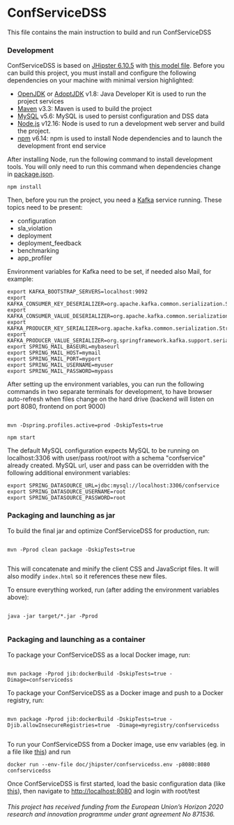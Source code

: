 # ConfServiceDSS

This file contains the main instruction to build and run ConfServiceDSS


### Development

ConfServiceDSS is based on [JHipster 6.10.5](https://www.jhipster.tech/documentation-archive/v6.10.5) with [this model file](jhipster-jdl.jdl). Before you can build this project, you must install and configure the following dependencies on your machine with minimal version highlighted:

- [OpenJDK](https://openjdk.java.net/) or [AdoptJDK](https://adoptopenjdk.net/) v1.8: Java Developer Kit is used to run the project services
- [Maven](https://maven.apache.org/) v3.3: Maven is used to build the project
- [MySQL](https://www.mysql.com/downloads/) v5.6: MySQL is used to persist configuration and DSS data
- [Node.js](https://nodejs.org/en/) v12.16: Node is used to run a development web server and build the project.
- [npm](https://docs.npmjs.com/) v6.14: npm is used to install Node dependencies and to launch the development front end service

After installing Node, run the following command to install development tools.
You will only need to run this command when dependencies change in [package.json](package.json).

```
npm install
```

Then, before you run the project, you need a [Kafka](https://kafka.apache.org/) service running. These topics need to be present:
- configuration
- sla_violation
- deployment
- deployment_feedback
- benchmarking
- app_profiler

Environment variables for Kafka need to be set, if needed also Mail, for example:

```
export KAFKA_BOOTSTRAP_SERVERS=localhost:9092
export KAFKA_CONSUMER_KEY_DESERIALIZER=org.apache.kafka.common.serialization.StringDeserializer
export KAFKA_CONSUMER_VALUE_DESERIALIZER=org.apache.kafka.common.serialization.JsonDeserializer
export KAFKA_PRODUCER_KEY_SERIALIZER=org.apache.kafka.common.serialization.StringSerializer 
export KAFKA_PRODUCER_VALUE_SERIALIZER=org.springframework.kafka.support.serializer.JsonSerializer
export SPRING_MAIL_BASEURL=mybaseurl
export SPRING_MAIL_HOST=mymail
export SPRING_MAIL_PORT=myport
export SPRING_MAIL_USERNAME=myuser
export SPRING_MAIL_PASSWORD=mypass

```

After setting up the environment variables, you can run the following commands in two separate terminals for development, to have browser auto-refresh when files change on the hard drive (backend will listen on port 8080, frontend on port 9000)

```

mvn -Dspring.profiles.active=prod -DskipTests=true

npm start
```

The default MySQL configuration expects MySQL to be running on localhost:3306 with user/pass root/root with a schema "confservice" already created. MySQL url, user and pass can be overridden with the following additional environment variables:

```
export SPRING_DATASOURCE_URL=jdbc:mysql://localhost:3306/confservice
export SPRING_DATASOURCE_USERNAME=root
export SPRING_DATASOURCE_PASSWORD=root
```


### Packaging and launching as jar

To build the final jar and optimize ConfServiceDSS for production, run:

```

mvn -Pprod clean package -DskipTests=true 


```

This will concatenate and minify the client CSS and JavaScript files. It will also modify `index.html` so it references these new files. 

To ensure everything worked, run (after adding the environment variables above):

```

java -jar target/*.jar -Pprod


```

### Packaging and launching as a container

To package your ConfServiceDSS as a local Docker image, run:

```

mvn package -Pprod jib:dockerBuild -DskipTests=true -Dimage=confservicedss 

```

To package your ConfServiceDSS as a Docker image and push to a Docker registry, run:

```

mvn package -Pprod jib:dockerBuild -DskipTests=true -Djib.allowInsecureRegistries=true  -Dimage=myregistry/confservicedss


```

To run your ConfServiceDSS from a Docker image, use env variables (eg. in a file like [this](doc/jhipster/confservicedss.env)) and run

```
docker run --env-file doc/jhipster/confservicedss.env -p8080:8080 confservicedss
```

Once ConfServiceDSS is first started, load the basic configuration data (like [this](src/main/resources/config/sql/dump_base.sql)), then navigate to [http://localhost:8080](http://localhost:8080) and login with root/test

###### This project has received funding from the European Union’s Horizon 2020 research and innovation programme under grant agreement No 871536.


